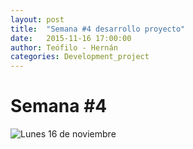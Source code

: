 ```yaml
---
layout: post
title:  "Semana #4 desarrollo proyecto"
date:   2015-11-16 17:00:00
author: Teófilo - Hernán
categories: Development_project
---
```


# Semana #4

![Lunes 16 de noviembre]({{site.baseurl}}/assets/project_progress/week04_02.jpg)

